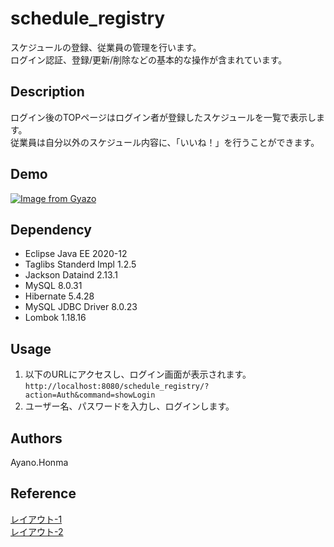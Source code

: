 # schedule_registry
スケジュールの登録、従業員の管理を行います。<br>
ログイン認証、登録/更新/削除などの基本的な操作が含まれています。

## Description
ログイン後のTOPページはログイン者が登録したスケジュールを一覧で表示します。<br>
従業員は自分以外のスケジュール内容に、「いいね！」を行うことができます。<br>

## Demo
[![Image from Gyazo](https://i.gyazo.com/a40d2d49ca2710d9fb14d17a54c62c61.gif)](https://gyazo.com/309bf71e357947d0fba4de8d9670b657)

## Dependency
- Eclipse Java EE 2020-12
- Taglibs Standerd Impl 1.2.5
- Jackson Dataind 2.13.1
- MySQL 8.0.31
- Hibernate 5.4.28
- MySQL JDBC Driver 8.0.23
- Lombok 1.18.16

## Usage
1. 以下のURLにアクセスし、ログイン画面が表示されます。<br>
``http://localhost:8080/schedule_registry/?action=Auth&command=showLogin``
2. ユーザー名、パスワードを入力し、ログインします。

## Authors
Ayano.Honma

## Reference
[レイアウト-1](https://saruwakakun.com/html-css/reference/buttons#section1)<br>
[レイアウト-2](https://jajaaan.co.jp/css/css-headline/)<br>
